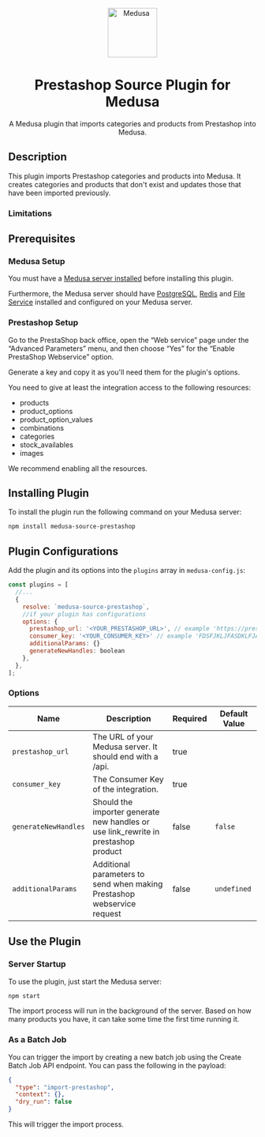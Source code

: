 <p align="center">
  <a href="https://www.medusa-commerce.com">
    <img alt="Medusa" src="https://i.imgur.com/USubGVY.png" width="100" />
  </a>
</p>
<h1 align="center">
  Prestashop Source Plugin for Medusa
</h1>
<p align="center">
  A Medusa plugin that imports categories and products from Prestashop into Medusa.
</p>

## Description

This plugin imports Prestashop categories and products into Medusa. It creates categories and products that don't exist and updates those that have been imported previously.

### Limitations

## Prerequisites

### Medusa Setup

You must have a [Medusa server installed](https://docs.medusajs.com/quickstart/quick-start) before installing this plugin.

Furthermore, the Medusa server should have [PostgreSQL](https://docs.medusajs.com/tutorial/set-up-your-development-environment#postgresql), [Redis](https://docs.medusajs.com/tutorial/set-up-your-development-environment#redis) and [File Service](https://docs.medusajs.com/quickstart/quick-start#file-service-plugin) installed and configured on your Medusa server.

### Prestashop Setup

Go to the PrestaShop back office, open the “Web service” page under the “Advanced Parameters” menu, and then choose “Yes” for the “Enable PrestaShop Webservice” option.

Generate a key and copy it as you'll need them for the plugin's options.

You need to give at least the integration access to the following resources:

- products
- product_options
- product_option_values
- combinations
- categories
- stock_availables
- images

We recommend enabling all the resources.

## Installing Plugin

To install the plugin run the following command on your Medusa server:

```bash
npm install medusa-source-prestashop
```

## Plugin Configurations

Add the plugin and its options into the `plugins` array in `medusa-config.js`:

```js
const plugins = [
  //...
  {
    resolve: `medusa-source-prestashop`,
    //if your plugin has configurations
    options: {
      prestashop_url: '<YOUR_PRESTASHOP_URL>', // example 'https://prestashopstore.com/api',
      consumer_key: '<YOUR_CONSUMER_KEY>' // example 'FDSFJKLJFASDKLFJAJLKJFDS'
      additionalParams: {}
      generateNewHandles: boolean
    },
  },
];
```

### Options

| Name                 | Description                                                                        | Required | Default Value |
| -------------------- | ---------------------------------------------------------------------------------- | -------- | ------------- |
| `prestashop_url`     | The URL of your Medusa server. It should end with a /api.                          | true     |               |
| `consumer_key`       | The Consumer Key of the integration.                                               | true     |               |
| `generateNewHandles` | Should the importer generate new handles or use link_rewrite in prestashop product | false    | `false`       |
| `additionalParams`   | Additional parameters to send when making Prestashop webservice request            | false    | `undefined`   |

## Use the Plugin

### Server Startup

To use the plugin, just start the Medusa server:

```bash
npm start
```

The import process will run in the background of the server. Based on how many products you have, it can take some time the first time running it.

### As a Batch Job

You can trigger the import by creating a new batch job using the Create Batch Job API endpoint. You can pass the following in the payload:

```json
{
  "type": "import-prestashop",
  "context": {},
  "dry_run": false
}
```

This will trigger the import process.
